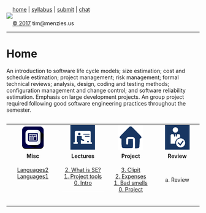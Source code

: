 &nbsp;&nbsp;&nbsp;&nbsp;[home](http://tiny.cc/se17) | 
[syllabus](https://github.com/txt/se17/blob/master/doc/syllabus.md) | 
[submit](http://tiny.cc/se17give) |
[chat](https://se17.slack.com/)  
[<img width=900 src="https://raw.githubusercontent.com/txt/se17/master/img/se17.png">](http://tiny.cc/se17)   <br>
&nbsp;&nbsp;&nbsp;&nbsp;[&copy; 2017](https://github.com/txt/se17/blob/master/LICENSE.md) tim&commat;menzies.us<br>

_______



# Home

An introduction to software life cycle models; size estimation;
cost and schedule estimation; project management; risk management;
formal technical reviews; analysis, design, coding and testing
methods; configuration management and change control; and software
reliability estimation. Emphasis on large development projects. An
group project required following good software engineering
practices throughout the semester.

<table width="100%" border=0 align=right>
<tr>
<td align=center><img  src="img/news.png"></td>
<td align=center><img  src="img/lectures.gif"></td>
<td align=center><img  src="img/homework.png"></td>
<td align=center><img  src="img/review.gif"></td>
</tr>
<tr>
<td align=center><b>Misc</b> </td>
<td align=center><b>Lectures</b></td>
<td align=center><b>Project</b>
</td><td align=center><b>Review </td>
</tr>
<tr>
<td align=center valign=top  xwidth="100px">

<a href="http://unbox.org/doc/Seven%20More%20Languages%20in%20Seven%20Weeks.pdf">Languages2</a><br>
<a href="http://unbox.org/doc/Seven%20Languages%20in%20Seven%20Weeks%20A%20Pragmatic%20Guide%20to%20Learning%20Programming%20Languages.pdf">Languages1</a>
<br><img     width=200 src="img/200x1.png">
</td>
<td align=center valign=top  xwidth="100px">

<a href="doc/lecture2.md">2. What is SE?</a><br>
<a href="doc/lecture1.md">1. Project tools</a><br>
<a href="doc/lecture0.md">0. Intro</a>
<br><img     width=200 src="img/200x1.png">
</td><td align=center valign=top xwidth="100px">

<a href="https://github.com/cleebp/csc-510-group-g/blob/master/apr1/report/report.pdf">3. Clipit</a><br>
<a href="https://github.com/sandz-in/csc510_group_l/blob/master/april/Report.pdf">2. Expenses</a><br>
<a href="doc/badsmells.md">1. Bad smells</a><br>
<a href="doc/project.md">0. Project</a>
<br><img     width=200 src="img/200x1.png">
</td>
<td align=center   xwidth="100px>
<a href="doc/review1.md">a. Review</a>
<br><img width=200 src="img/200x1.png">
</td>
</tr>

</table>
